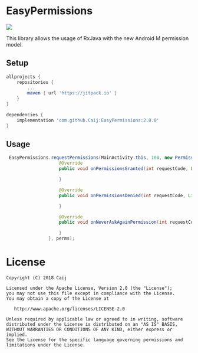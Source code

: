 # EasyPermissions

[![](https://jitpack.io/v/tbruyelle/EasyPermissions.svg)](https://jitpack.io/#tbruyelle/EasyPermissions)

This library allows the usage of RxJava with the new Android M permission model.

## Setup

```gradle
allprojects {
    repositories {
        ...
        maven { url 'https://jitpack.io' }
    }
}

dependencies {
    implementation 'com.github.Caij:EasyPermissions:2.0.0'
}
```

## Usage

```java
 EasyPermissions.requestPermissions(MainActivity.this, 100, new PermissionCallback() {
                    @Override
                    public void onPermissionsGranted(int requestCode, List<String> permissions) {

                    }

                    @Override
                    public void onPermissionsDenied(int requestCode, List<String> permissions) {

                    }

                    @Override
                    public void onNeverAskAgainPermission(int requestCode, List<String> permissions) {

                    }
                }, perms);
```

# License

```
Copyright (C) 2018 Caij

Licensed under the Apache License, Version 2.0 (the "License");
you may not use this file except in compliance with the License.
You may obtain a copy of the License at

   http://www.apache.org/licenses/LICENSE-2.0

Unless required by applicable law or agreed to in writing, software
distributed under the License is distributed on an "AS IS" BASIS,
WITHOUT WARRANTIES OR CONDITIONS OF ANY KIND, either express or implied.
See the License for the specific language governing permissions and
limitations under the License.
```